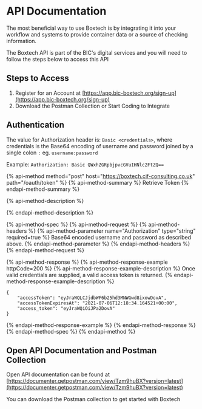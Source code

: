# API Documentation

The most beneficial way to use Boxtech is by integrating it into your workflow and systems to provide container data or a source of checking information.

The Boxtech API is part of the BIC's digital services and you will need to follow the steps below to access this API

## Steps to Access

1. Register for an Account at [https://app.bic-boxtech.org/sign-up](https://app.bic-boxtech.org/sign-up)
2. Download the Postman Collection or Start Coding to Integrate

## Authentication

The value for Authorization header is: `Basic <credentials>`, where credentials is the Base64 encoding of username and password joined by a single colon `:` eg. `username:password`

Example: `Authorization: Basic QWxhZGRpbjpvcGVuIHNlc2FtZQ==`

{% api-method method="post" host="https://boxtech.cif-consulting.co.uk" path="/oauth/token" %}
{% api-method-summary %}
Retrieve Token
{% endapi-method-summary %}

{% api-method-description %}

{% endapi-method-description %}

{% api-method-spec %}
{% api-method-request %}
{% api-method-headers %}
{% api-method-parameter name="Authorization" type="string" required=true %}
Base64 encoded username and password as described above.
{% endapi-method-parameter %}
{% endapi-method-headers %}
{% endapi-method-request %}

{% api-method-response %}
{% api-method-response-example httpCode=200 %}
{% api-method-response-example-description %}
Once valid credentials are supplied, a valid access token is returned.
{% endapi-method-response-example-description %}

```text
{
    "accessToken": "eyJraWQLCJjdbWF6b25hd3MNWGwd8ixowDovA",
    "accessTokenExpiresAt": "2021-07-06T12:18:34.164521+00:00",
    "access_token": "eyJraWQiOiJPa2DovA"
}
```
{% endapi-method-response-example %}
{% endapi-method-response %}
{% endapi-method-spec %}
{% endapi-method %}

## Open API Documentation and Postman Collection

Open API documentation can be found at [https://documenter.getpostman.com/view/Tzm9huBX?version=latest](https://documenter.getpostman.com/view/Tzm9huBX?version=latest)

You can download the Postman collection to get started with Boxtech

